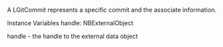 A LGitCommit represents a specific commit and the associate information.

Instance Variables
	handle:		NBExternalObject

handle
	- the handle to the external data object
